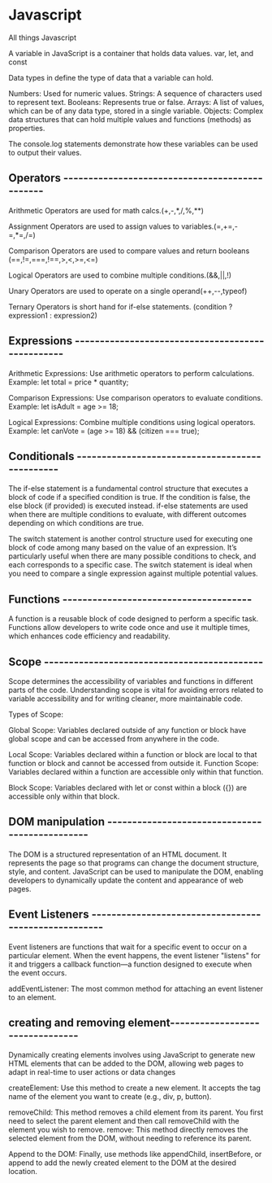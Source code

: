 # Javascript

All things Javascript

A variable in JavaScript is a container that holds data values. var, let, and const

Data types in define the type of data that a variable can hold.

Numbers: Used for numeric values.
Strings: A sequence of characters used to represent text.
Booleans: Represents true or false.
Arrays: A list of values, which can be of any data type, stored in a single variable.
Objects: Complex data structures that can hold multiple values and functions (methods) as properties.

The console.log statements demonstrate how these variables can be used to output their values.

## Operators -----------------------------------------------

Arithmetic Operators are used for math calcs.(+,-,*,/,%,**)

Assignment Operators are used to assign values to variables.(=,+=,-=,*=,/=)

Comparison Operators are used to compare values and return booleans (==,!=,===,!==,>,<,>=,<=)

Logical Operators are used to combine multiple conditions.(&&,||,!)

Unary Operators are used to operate on a single operand(++,--,typeof)

Ternary Operators is short hand for if-else statements.
(condition ? expression1 : expression2)

## Expressions -------------------------------------------------

Arithmetic Expressions: Use arithmetic operators to perform calculations.
Example: let total = price * quantity;

Comparison Expressions: Use comparison operators to evaluate conditions.
Example: let isAdult = age >= 18;

Logical Expressions: Combine multiple conditions using logical operators.
Example: let canVote = (age >= 18) && (citizen === true);

## Conditionals -----------------------------------------------

The if-else statement is a fundamental control structure that executes a block of code if a specified condition is true. If the condition is false, the else block (if provided) is executed instead. if-else statements are used when there are multiple conditions to evaluate, with different outcomes depending on which conditions are true.

The switch statement is another control structure used for executing one block of code among many based on the value of an expression. It’s particularly useful when there are many possible conditions to check, and each corresponds to a specific case. The switch statement is ideal when you need to compare a single expression against multiple potential values.

## Functions --------------------------------------

A function is a reusable block of code designed to perform a specific task. Functions allow developers to write code once and use it multiple times, which enhances code efficiency and readability.

## Scope --------------------------------------------

Scope determines the accessibility of variables and functions in different parts of the code. Understanding scope is vital for avoiding errors related to variable accessibility and for writing cleaner, more maintainable code.

Types of Scope:

Global Scope: Variables declared outside of any function or block have global scope and can be accessed from anywhere in the code.

Local Scope: Variables declared within a function or block are local to that function or block and cannot be accessed from outside it.
Function Scope: Variables declared within a function are accessible only within that function.

Block Scope: Variables declared with let or const within a block ({}) are accessible only within that block.

## DOM manipulation -----------------------------------------------

The DOM is a structured representation of an HTML document. It represents the page so that programs can change the document structure, style, and content. JavaScript can be used to manipulate the DOM, enabling developers to dynamically update the content and appearance of web pages.

## Event Listeners -----------------------------------------------------

Event listeners are functions that wait for a specific event to occur on a particular element. When the event happens, the event listener "listens" for it and triggers a callback function—a function designed to execute when the event occurs.

addEventListener: The most common method for attaching an event listener to an element.

## creating and removing element--------------------------------

Dynamically creating elements involves using JavaScript to generate new HTML elements that can be added to the DOM, allowing web pages to adapt in real-time to user actions or data changes

createElement: Use this method to create a new element. It accepts the tag name of the element you want to create (e.g., div, p, button).

removeChild: This method removes a child element from its parent. You first need to select the parent element and then call removeChild with the element you wish to remove.
remove: This method directly removes the selected element from the DOM, without needing to reference its parent.

Append to the DOM: Finally, use methods like appendChild, insertBefore, or append to add the newly created element to the DOM at the desired location.
